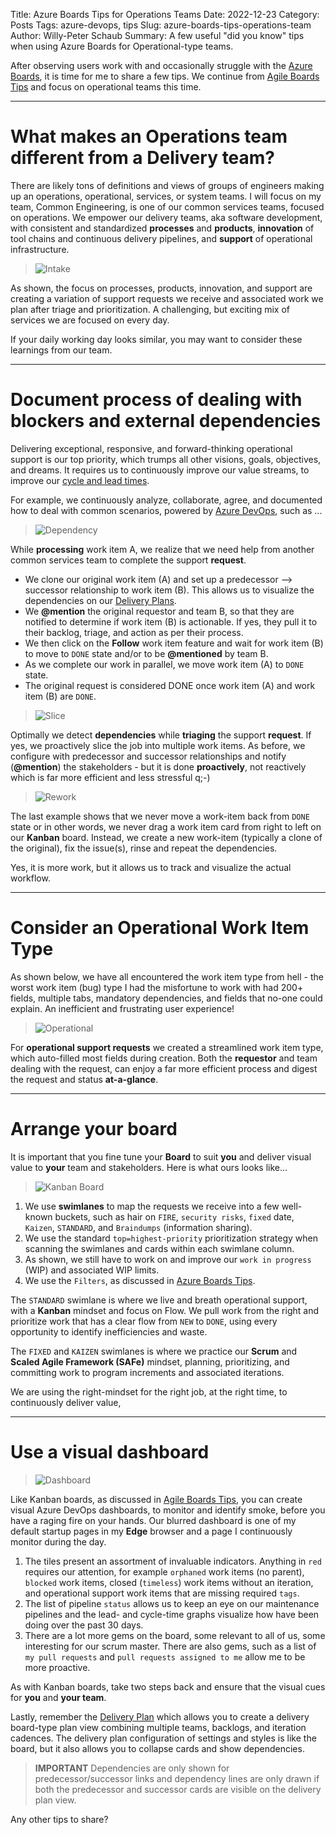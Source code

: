 Title: Azure Boards Tips for Operations Teams
Date: 2022-12-23
Category: Posts 
Tags: azure-devops, tips
Slug: azure-boards-tips-operations-team
Author: Willy-Peter Schaub
Summary: A few useful "did you know" tips when using Azure Boards for Operational-type teams.

After observing users work with and occasionally struggle with the [Azure Boards](https://azure.microsoft.com/en-ca/products/devops/boards/), it is time for me to share a few tips. We continue from [Agile Boards Tips](/agile-boards-tips.html) and focus on operational teams this time.

---

# What makes an Operations team different from a Delivery team?

There are likely tons of definitions and views of groups of engineers making up an operations, operational, services, or system teams. I will focus on my team, Common Engineering, is one of our common services teams, focused on operations. We empower our delivery teams, aka software development, with consistent and standardized **processes** and **products**, **innovation** of tool chains and continuous delivery pipelines, and **support** of operational infrastructure.

> ![Intake](../images/azure-boards-tips-operations-teams-1.png) 

As shown, the focus on processes, products, innovation, and support are creating a  variation of support requests we receive and associated work we plan after triage and prioritization. A challenging, but exciting mix of services we are focused on every day. 

If your daily working day looks similar, you may want to consider these learnings from our team.

---

# Document process of dealing with blockers and external dependencies

Delivering exceptional, responsive, and forward-thinking operational support is our top priority, which trumps all other visions, goals, objectives, and dreams. It requires us to continuously improve our value streams, to improve our [cycle and lead times](https://www.agile-academy.com/en/agile-dictionary/lead-time-vs-cycle-time/). 

For example, we continuously analyze, collaborate, agree, and documented how to deal with common scenarios, powered by [Azure DevOps](), such as ...

> ![Dependency](../images/azure-boards-tips-operations-teams-2a.png) 

While **processing** work item A, we realize that we need help from another common services team to complete the support **request**. 

- We clone our original work item (A) and set up a predecessor --> successor relationship to work item (B). This allows us to visualize the dependencies on our [Delivery Plans](https://learn.microsoft.com/en-in/azure/devops/boards/plans/review-team-plans?view=azure-devops).
- We **@mention** the original requestor and team B, so that they are notified to determine if work item (B) is actionable. If yes, they pull it to their backlog, triage, and action as per their process.
- We then click on the **Follow** work item feature and wait for work item (B) to move to ```DONE``` state and/or to be **@mentioned** by team B.  
- As we complete our work in parallel, we move work item (A) to ```DONE``` state.
- The original request is considered DONE once work item (A) and work item (B) are ```DONE```.

> ![Slice](../images/azure-boards-tips-operations-teams-2b.png) 

Optimally we detect **dependencies** while **triaging** the support **request**. If yes, we proactively slice the job into multiple work items. As before, we configure with predecessor and successor relationships and notify (**@mention**) the stakeholders - but it is done **proactively**, not reactively which is far more efficient and less stressful q;-)

> ![Rework](../images/azure-boards-tips-operations-teams-2c.png) 

The last example shows that we never move a work-item back from ```DONE``` state or in other words, we never drag a work item card from right to left on our **Kanban** board. Instead, we create a new work-item (typically a clone of the original), fix the issue(s), rinse and repeat the dependencies.

Yes, it is more work, but it allows us to track and visualize the actual workflow.

---

# Consider an Operational Work Item Type

As shown below, we have all encountered the work item type from hell - the worst work item (bug) type I had the misfortune to work with had 200+ fields, multiple tabs, mandatory dependencies, and fields that no-one could explain. An inefficient and frustrating user experience!

> ![Operational](../images/azure-boards-tips-operations-teams-3.png) 

For **operational support requests** we created a streamlined work item type, which auto-filled most fields during creation. Both the **requestor** and  team dealing with the request, can enjoy a far more efficient process and digest the request and status **at-a-glance**.

---

# Arrange your board

It is important that you fine tune your **Board** to suit **you** and deliver visual value to **your** team and stakeholders. Here is what ours looks like...

> ![Kanban Board](../images/azure-boards-tips-operations-teams-4.png) 

1. We use **swimlanes** to map the requests we receive into a few well-known buckets, such as hair on ```FIRE```, ```security risks```, ```fixed``` date, ```Kaizen```, ```STANDARD```, and ```Braindumps``` (information sharing).
2. We use the standard ```top=highest-priority``` prioritization strategy when scanning the swimlanes and cards within each swimlane column.
3. As shown, we still have to work on and improve our ```work in progress``` (WIP) and associated WIP limits.
4. We use the ```Filters```, as discussed in [Azure Boards Tips](/azure-boards-tips.html).

The ```STANDARD``` swimlane is where we live and breath operational support, with a **Kanban** mindset and focus on Flow. We pull work from the right and prioritize work that has a clear flow from ```NEW``` to ```DONE```, using every opportunity to identify inefficiencies and waste.

The ```FIXED``` and ```KAIZEN``` swimlanes is where we practice our **Scrum** and **Scaled Agile Framework (SAFe)** mindset, planning, prioritizing, and committing work to program increments and associated iterations.  

We are using the right-mindset for the right job, at the right time, to continuously deliver value,

---

# Use a visual dashboard

> ![Dashboard](../images/azure-boards-tips-operations-teams-5.png)

Like Kanban boards, as discussed in [Agile Boards Tips](/agile-boards-tips.html), you can create visual Azure DevOps dashboards, to monitor and identify smoke, before you have a raging fire on your hands. Our blurred dashboard is one of my default startup pages in my **Edge** browser and a page I continuously monitor during the day.

1. The tiles present an assortment of invaluable indicators. Anything in ```red``` requires our attention, for example ```orphaned``` work items (no parent), ```blocked``` work items, closed (```timeless```) work items without an iteration, and operational support work items that are missing required ```tags```.
2. The list of pipeline ```status``` allows us to keep an eye on our maintenance pipelines and the lead- and cycle-time graphs visualize how have been doing over the past 30 days.
3. There are a lot more gems on the board, some relevant to all of us, some interesting for our scrum master. There are also gems, such as a list of ```my pull requests``` and ```pull requests assigned to me``` allow me to be more proactive.

As with Kanban boards, take two steps back and ensure that the visual cues for **you** and **your team**.

Lastly, remember the [Delivery Plan](https://learn.microsoft.com/en-in/azure/devops/boards/plans/review-team-plans?view=azure-devops) which allows you to create a delivery board-type plan view combining multiple teams, backlogs, and iteration cadences. The delivery plan configuration of settings and styles is like the board, but it also allows you to collapse cards and show dependencies.

> **IMPORTANT**
> Dependencies are only shown for predecessor/successor links and dependency lines are only drawn if both the predecessor and successor cards are visible on the delivery plan view.

Any other tips to share?

